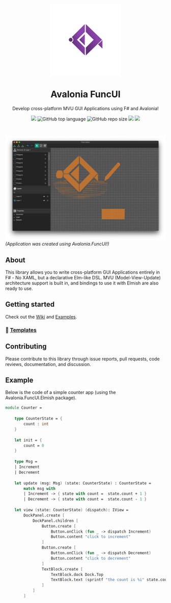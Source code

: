 ﻿
<p align="center"><img src="https://raw.githubusercontent.com/AvaloniaCommunity/Avalonia.FuncUI/master/github/img/logo/FuncUI.png" width="224px" alt="Avalonia FuncUI"></p>
<h1 align="center">Avalonia FuncUI</h1>
<p align="center">Develop cross-platform MVU GUI Applications using F# and Avalonia!</p>
<p align="center">
<a href="https://voyonic-labs.visualstudio.com/Avalonia.FuncUI/_apis/build/status/AvaloniaCommunity.Avalonia.FuncUI?branchName=master"><img src="https://voyonic-labs.visualstudio.com/Avalonia.FuncUI/_apis/build/status/AvaloniaCommunity.Avalonia.FuncUI?branchName=master"></a>
<img src="https://img.shields.io/github/languages/top/AvaloniaCommunity/Avalonia.FuncUI" alt="GitHub top language">
<img alt="GitHub repo size" src="https://img.shields.io/github/repo-size/AvaloniaCommunity/Avalonia.FuncUI">
<img src="https://img.shields.io/github/license/AvaloniaCommunity/Avalonia.FuncUI">
<a href="https://gitter.im/Avalonia-FuncUI/community?utm_source=badge&utm_medium=badge&utm_campaign=pr-badge"><img src="https://badges.gitter.im/Avalonia-FuncUI/community.svg"></a>
</p>
<br>

![](https://raw.githubusercontent.com/AvaloniaCommunity/Avalonia.FuncUI/master/github/img/hero.png)
*(Application was created using Avalonia.FuncUI!)*

## About
This library allows you to write cross-platform GUI Applications entirely in F# - No XAML, but a declarative Elm-like DSL. MVU (Model-View-Update) architecture support is built in, and bindings to use it with Elmish are also ready to use.

## Getting started
Check out the [Wiki](https://github.com/AvaloniaCommunity/Avalonia.FuncUI/wiki) and [Examples](https://github.com/JaggerJo/Avalonia.FuncUI/tree/master/src/Examples).

### 🧱 [Templates](https://github.com/AvaloniaCommunity/Avalonia.FuncUI.ProjectTemplates)

## Contributing
Please contribute to this library through issue reports, pull requests, code reviews, documentation, and discussion. 

## Example
Below is the code of a simple counter app (using the Avalonia.FuncUI.Elmish package).

```fsharp
module Counter =

    type CounterState = {
        count : int
    }

    let init = {
        count = 0
    }

    type Msg =
    | Increment
    | Decrement

    let update (msg: Msg) (state: CounterState) : CounterState =
        match msg with
        | Increment -> { state with count =  state.count + 1 }
        | Decrement -> { state with count =  state.count - 1 }
    
    let view (state: CounterState) (dispatch): IView =
        DockPanel.create [
            DockPanel.children [
                Button.create [
                    Button.onClick (fun _ -> dispatch Increment)
                    Button.content "click to increment"
                ]
                Button.create [
                    Button.onClick (fun _ -> dispatch Decrement)
                    Button.content "click to decrement" 
                ]
                TextBlock.create [
                    TextBlock.dock Dock.Top
                    TextBlock.text (sprintf "the count is %i" state.count)
                ]
            ]
        ]    
```
